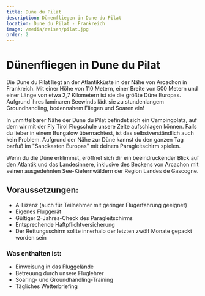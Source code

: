 ```yaml
---
title: Dune du Pilat
description: Dünenfliegen in Dune du Pilat
location: Dune du Pilat - Frankreich
image: /media/reisen/pilat.jpg
order: 2
---
```


# Dünenfliegen in Dune du Pilat

Die Dune du Pilat liegt an der Atlantikküste in der Nähe von Arcachon in Frankreich. Mit einer Höhe von 110 Metern, einer Breite von 500 Metern und einer Länge von etwa 2,7 Kilometern ist sie die größte Düne Europas. Aufgrund ihres laminaren Seewinds lädt sie zu stundenlangem Groundhandling, bodennahem Fliegen und Soaren ein!

In unmittelbarer Nähe der Dune du Pilat befindet sich ein Campingplatz, auf dem wir mit der Fly Tirol Flugschule unsere Zelte aufschlagen können. Falls du lieber in einem Bungalow übernachtest, ist das selbstverständlich auch kein Problem. Aufgrund der Nähe zur Düne kannst du den ganzen Tag barfuß im "Sandkasten Europas" mit deinem Paragleitschirm spielen.

Wenn du die Düne erklimmst, eröffnet sich dir ein beeindruckender Blick auf den Atlantik und das Landesinnere, inklusive des Beckens von Arcachon mit seinen ausgedehnten See-Kiefernwäldern der Region Landes de Gascogne. 

## Voraussetzungen:

- A-Lizenz (auch für Teilnehmer mit geringer Flugerfahrung geeignet)
- Eigenes Fluggerät
- Gültiger 2-Jahres-Check des Paragleitschirms
- Entsprechende Haftpflichtversicherung
- Der Rettungsschirm sollte innerhalb der letzten zwölf Monate gepackt worden sein

### Was enthalten ist:

- Einweisung in das Fluggelände
- Betreuung durch unsere Fluglehrer
- Soaring- und Groundhandling-Training
- Tägliches Wetterbriefing
